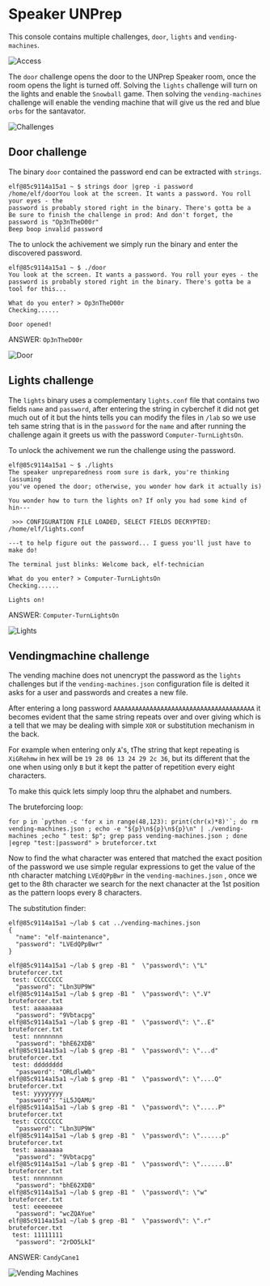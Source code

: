 # Speaker UNPrep
This console contains multiple challenges, `door`, `lights` and `vending-machines`.

![Access](A-Speaker-UNPrep-access.png)

The `door` challenge opens the door to the UNPrep Speaker room, once the room opens the light is turned off. Solving the `lights` challenge will turn on the lights and enable the `Snowball` game. Then solving the `vending-machines` challenge will enable the vending machine that will give us the red and blue `orbs` for the santavator.

![Challenges](A-Speaker-UNPrep-challenges.png)

## Door challenge
The binary `door` contained the password end can be extracted with `strings`.
```
elf@85c9114a15a1 ~ $ strings door |grep -i password
/home/elf/doorYou look at the screen. It wants a password. You roll your eyes - the 
password is probably stored right in the binary. There's gotta be a
Be sure to finish the challenge in prod: And don't forget, the password is "Op3nTheD00r"
Beep boop invalid password
```
The to unlock the achivement we simply run the binary and enter the discovered password.
```
elf@85c9114a15a1 ~ $ ./door 
You look at the screen. It wants a password. You roll your eyes - the 
password is probably stored right in the binary. There's gotta be a
tool for this...

What do you enter? > Op3nTheD00r
Checking......

Door opened!
```

ANSWER: `Op3nTheD00r`

![Door](A-Speaker-UNPrep-door-solution.png)

## Lights challenge
The `lights` binary uses a complementary `lights.conf` file that contains two fields `name` and `password`, after entering the string in cyberchef it did not get much out of it but the hints tells you can modify the files in `/lab` so we use teh same string that is in the `password` for the `name` and after running the challenge again it greets us with the password `Computer-TurnLightsOn`.

To unlock the achivement we run the challenge using the password.
```
elf@85c9114a15a1 ~ $ ./lights 
The speaker unpreparedness room sure is dark, you're thinking (assuming
you've opened the door; otherwise, you wonder how dark it actually is)

You wonder how to turn the lights on? If only you had some kind of hin---

 >>> CONFIGURATION FILE LOADED, SELECT FIELDS DECRYPTED: /home/elf/lights.conf

---t to help figure out the password... I guess you'll just have to make do!

The terminal just blinks: Welcome back, elf-technician

What do you enter? > Computer-TurnLightsOn
Checking......

Lights on!
```

ANSWER: `Computer-TurnLightsOn`

![Lights](A-Speaker-UNPrep-lights-solution.png)

## Vendingmachine challenge
The vending machine does not unencrypt the password as the `lights` challenges but if the `vending-machines.json` configuration file is delted it asks for a user and passwords and creates a new file.

After entering a long password `AAAAAAAAAAAAAAAAAAAAAAAAAAAAAAAAAAAAAAA` it becomes evident that the same string repeats over and over giving which is a tell that we may be dealing with simple `XOR` or substitution mechanism in the back.

For example when entering only `A`'s, tThe string that kept repeating is `XiGRehmw` in hex will be `19 28 06 13 24 29 2c 36`, but its different that the one when using only `B` but it kept the patter of repetition every eight characters.

To make this quick lets simply loop thru the alphabet and numbers.

The bruteforcing loop:
```
for p in `python -c 'for x in range(48,123): print(chr(x)*8)'`; do rm vending-machines.json ; echo -e "${p}\n${p}\n${p}\n" | ./vending-machines ;echo " test: $p"; grep pass vending-machines.json ; done |egrep "test:|password" > bruteforcer.txt
```

 
Now to find the what character was entered that matched the exact position of the password we use simple regular expressions to get the value of the nth character matching `LVEdQPpBwr` in the `vending-machines.json` , once we get to the 8th character we search for the next chanacter at the 1st position as the pattern loops every 8 characters.

The substitution finder:
```
elf@85c9114a15a1 ~/lab $ cat ../vending-machines.json 
{
  "name": "elf-maintenance",
  "password": "LVEdQPpBwr"
}

elf@85c9114a15a1 ~/lab $ grep -B1 "  \"password\": \"L" bruteforcer.txt 
 test: CCCCCCCC
  "password": "Lbn3UP9W"
elf@85c9114a15a1 ~/lab $ grep -B1 "  \"password\": \".V" bruteforcer.txt 
 test: aaaaaaaa
  "password": "9Vbtacpg"
elf@85c9114a15a1 ~/lab $ grep -B1 "  \"password\": \"..E" bruteforcer.txt 
 test: nnnnnnnn
  "password": "bhE62XDB"
elf@85c9114a15a1 ~/lab $ grep -B1 "  \"password\": \"...d" bruteforcer.txt 
 test: dddddddd
  "password": "ORLdlwWb"
elf@85c9114a15a1 ~/lab $ grep -B1 "  \"password\": \"....Q" bruteforcer.txt 
 test: yyyyyyyy
  "password": "iL5JQAMU"
elf@85c9114a15a1 ~/lab $ grep -B1 "  \"password\": \".....P" bruteforcer.txt 
 test: CCCCCCCC
  "password": "Lbn3UP9W"
elf@85c9114a15a1 ~/lab $ grep -B1 "  \"password\": \"......p" bruteforcer.txt 
 test: aaaaaaaa
  "password": "9Vbtacpg"
elf@85c9114a15a1 ~/lab $ grep -B1 "  \"password\": \".......B" bruteforcer.txt 
 test: nnnnnnnn
  "password": "bhE62XDB"
elf@85c9114a15a1 ~/lab $ grep -B1 "  \"password\": \"w" bruteforcer.txt 
 test: eeeeeeee
  "password": "wcZQAYue"
elf@85c9114a15a1 ~/lab $ grep -B1 "  \"password\": \".r" bruteforcer.txt 
 test: 11111111
  "password": "2rDO5LkI"
```

ANSWER: `CandyCane1`

![Vending Machines](A-Speaker-UNPrep-vendingmachines-solution.png)